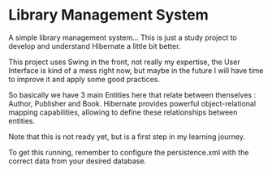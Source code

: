 # Library Management System
A simple library management system...
This is just a study project to develop and understand Hibernate a little bit better. 

This project uses Swing in the front, not really my expertise, the User Interface is kind of a mess right now, but maybe in the future I will have time to improve it and apply some good practices.

So basically we have 3 main Entities here that relate between thenselves : Author, Publisher and Book. 
Hibernate provides powerful object-relational mapping capabilities, allowing to define these relationships between entities.

Note that this is not ready yet, but is a first step in my learning journey.

To get this running, remember to configure the persistence.xml with the correct data from your desired database.
